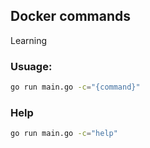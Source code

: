 ## Docker commands

Learning

### Usuage:

```bash
go run main.go -c="{command}"
```

### Help

```bash
go run main.go -c="help"
```
